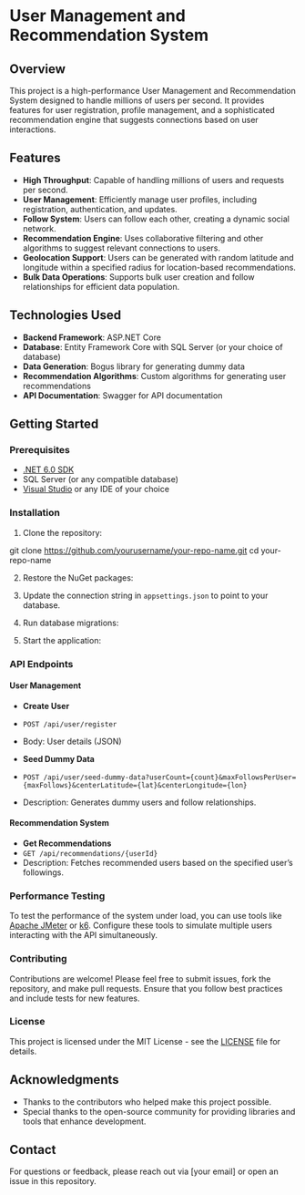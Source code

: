 # User Management and Recommendation System

## Overview

This project is a high-performance User Management and Recommendation System designed to handle millions of users per second. It provides features for user registration, profile management, and a sophisticated recommendation engine that suggests connections based on user interactions.

## Features

- **High Throughput**: Capable of handling millions of users and requests per second.
- **User Management**: Efficiently manage user profiles, including registration, authentication, and updates.
- **Follow System**: Users can follow each other, creating a dynamic social network.
- **Recommendation Engine**: Uses collaborative filtering and other algorithms to suggest relevant connections to users.
- **Geolocation Support**: Users can be generated with random latitude and longitude within a specified radius for location-based recommendations.
- **Bulk Data Operations**: Supports bulk user creation and follow relationships for efficient data population.

## Technologies Used

- **Backend Framework**: ASP.NET Core
- **Database**: Entity Framework Core with SQL Server (or your choice of database)
- **Data Generation**: Bogus library for generating dummy data
- **Recommendation Algorithms**: Custom algorithms for generating user recommendations
- **API Documentation**: Swagger for API documentation

## Getting Started

### Prerequisites

- [.NET 6.0 SDK](https://dotnet.microsoft.com/download/dotnet/6.0)
- SQL Server (or any compatible database)
- [Visual Studio](https://visualstudio.microsoft.com/) or any IDE of your choice

### Installation

1. Clone the repository:

git clone https://github.com/yourusername/your-repo-name.git
cd your-repo-name


2. Restore the NuGet packages:


3. Update the connection string in `appsettings.json` to point to your database.

4. Run database migrations:


5. Start the application:


### API Endpoints

#### User Management

- **Create User**
- `POST /api/user/register`
- Body: User details (JSON)

- **Seed Dummy Data**
- `POST /api/user/seed-dummy-data?userCount={count}&maxFollowsPerUser={maxFollows}&centerLatitude={lat}&centerLongitude={lon}`
- Description: Generates dummy users and follow relationships.

#### Recommendation System

- **Get Recommendations**
- `GET /api/recommendations/{userId}`
- Description: Fetches recommended users based on the specified user’s followings.

### Performance Testing

To test the performance of the system under load, you can use tools like [Apache JMeter](https://jmeter.apache.org/) or [k6](https://k6.io/). Configure these tools to simulate multiple users interacting with the API simultaneously.

### Contributing

Contributions are welcome! Please feel free to submit issues, fork the repository, and make pull requests. Ensure that you follow best practices and include tests for new features.

### License

This project is licensed under the MIT License - see the [LICENSE](LICENSE) file for details.

## Acknowledgments

- Thanks to the contributors who helped make this project possible.
- Special thanks to the open-source community for providing libraries and tools that enhance development.

## Contact

For questions or feedback, please reach out via [your email] or open an issue in this repository.
